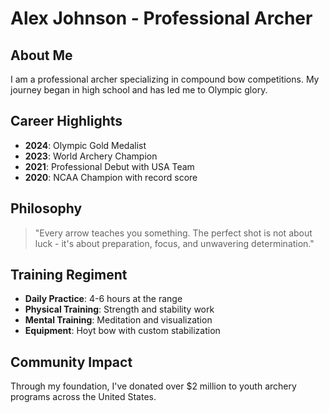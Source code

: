# Alex Johnson - Professional Archer

## About Me
I am a professional archer specializing in compound bow competitions. My journey began in high school and has led me to Olympic glory.

## Career Highlights
- **2024**: Olympic Gold Medalist
- **2023**: World Archery Champion
- **2021**: Professional Debut with USA Team
- **2020**: NCAA Champion with record score

## Philosophy
> "Every arrow teaches you something. The perfect shot is not about luck - it's about preparation, focus, and unwavering determination."

## Training Regiment
- **Daily Practice**: 4-6 hours at the range
- **Physical Training**: Strength and stability work
- **Mental Training**: Meditation and visualization
- **Equipment**: Hoyt bow with custom stabilization

## Community Impact
Through my foundation, I've donated over $2 million to youth archery programs across the United States.
